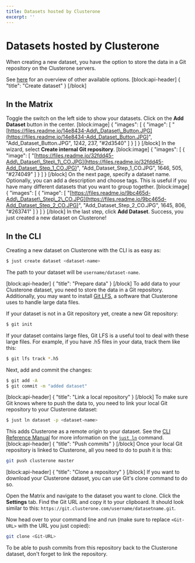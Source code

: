 ```yaml
---
title: Datasets hosted by Clusterone
excerpt: ''
---
```


# Datasets hosted by Clusterone

When creating a new dataset, you have the option to store the data in a Git repository on the Clusterone servers.

See [here](doc:data-on-clusterone) for an overview of other available options. \[block:api-header\] { "title": "Create dataset" } \[/block\]

## In the Matrix

Toggle the switch on the left side to show your datasets. Click on the **Add Dataset** button in the center. \[block:image\] { "images": \[ { "image": \[ "[https://files.readme.io/14e8434-Add\_Dataset\_Button.JPG](https://files.readme.io/14e8434-Add_Dataset_Button.JPG)", "Add\_Dataset\_Button.JPG", 1242, 237, "\#2d3540" \] } \] } \[/block\] In the wizard, select **Create internal Git repository**. \[block:image\] { "images": \[ { "image": \[ "[https://files.readme.io/32fdd45-Add\_Dataset\_Step\_1\_CO.JPG](https://files.readme.io/32fdd45-Add_Dataset_Step_1_CO.JPG)", "Add\_Dataset\_Step\_1\_CO.JPG", 1646, 505, "\#274049" \] } \] } \[/block\] On the next page, specify a dataset name. Optionally, you can add a description and choose tags. This is useful if you have many different datasets that you want to group together. \[block:image\] { "images": \[ { "image": \[ "[https://files.readme.io/9bc465d-Add\_Dataset\_Step\_2\_CO.JPG](https://files.readme.io/9bc465d-Add_Dataset_Step_2_CO.JPG)", "Add\_Dataset\_Step\_2\_CO.JPG", 1645, 806, "\#263741" \] } \] } \[/block\] In the last step, click **Add Dataset**. Success, you just created a new dataset on Clusterone!

## In the CLI

Creating a new dataset on Clusterone with the CLI is as easy as:

```bash
$ just create dataset <dataset-name>
```

The path to your dataset will be `username/dataset-name`.

\[block:api-header\] { "title": "Prepare data" } \[/block\] To add data to your Clusterone dataset, you need to store the data in a Git repository. Additionally, you may want to install [Git LFS](https://git-lfs.github.com/), a software that Clusterone uses to handle large data files.

If your dataset is not in a Git repository yet, create a new Git repository:

```bash
$ git init
```

If your dataset contains large files, Git LFS is a useful tool to deal with these large files. For example, if you have .h5 files in your data, track them like this:

```bash
$ git lfs track *.h5
```

Next, add and commit the changes:

```bash
$ git add -A
$ git commit -m "added dataset"
```

\[block:api-header\] { "title": "Link a local repository" } \[/block\] To make sure Git knows where to push the data to, you need to link your local Git repository to your Clusterone dataset:

```bash
$ just ln dataset -p <dataset-name>
```

This adds Clusterone as a remote origin to your dataset. See the [CLI Reference Manual](doc:just-cli-reference-manual) for more information on the [`just ln`](doc:just-ln) command. \[block:api-header\] { "title": "Push commits" } \[/block\] Once your local Git repository is linked to Clusterone, all you need to do to push it is this:

```bash
git push clusterone master
```

\[block:api-header\] { "title": "Clone a repository" } \[/block\] If you want to download your Clusterone dataset, you can use Git's clone command to do so.

Open the Matrix and navigate to the dataset you want to clone. Click the **Settings** tab. Find the Git URL and copy it to your clipboard. It should look similar to this: `https://git.clusterone.com/username/datasetname.git`.

Now head over to your command line and run \(make sure to replace `<Git-URL>` with the URL you just copied\):

```bash
git clone <Git-URL>
```

To be able to push commits from this repository back to the Clusterone dataset, don't forget to link the repository.

